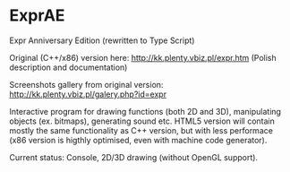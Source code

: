 # ExprAE
Expr Anniversary Edition (rewritten to Type Script)

Original (C++/x86) version here: http://kk.plenty.vbiz.pl/expr.htm (Polish description and documentation)

Screenshots gallery from original version: http://kk.plenty.vbiz.pl/galery.php?id=expr

Interactive program for drawing functions (both 2D and 3D), manipulating objects (ex. bitmaps), generating sound etc.
HTML5 version will contain mostly the same functionality as C++ version, but with less performace (x86 version is higthly optimised, even with machine code generator).

Current status: Console, 2D/3D drawing (without OpenGL support).
